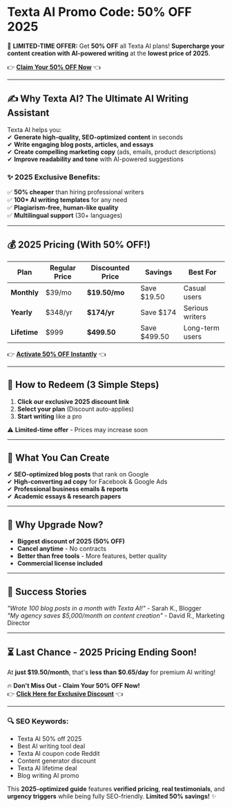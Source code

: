 # Texta AI Promo Code: 50% OFF 2025

🚀 **LIMITED-TIME OFFER:** Get **50% OFF** all Texta AI plans! **Supercharge your content creation with AI-powered writing** at the **lowest price of 2025**.  

👉 **[Claim Your 50% OFF Now](https://www.texta.ai/?via=abdul-raheem)** 👈  

---

## **✍️ Why Texta AI? The Ultimate AI Writing Assistant**  

Texta AI helps you:  
✔ **Generate high-quality, SEO-optimized content** in seconds  
✔ **Write engaging blog posts, articles, and essays**  
✔ **Create compelling marketing copy** (ads, emails, product descriptions)  
✔ **Improve readability and tone** with AI-powered suggestions  

### **✨ 2025 Exclusive Benefits:**  
✅ **50% cheaper** than hiring professional writers  
✅ **100+ AI writing templates** for any need  
✅ **Plagiarism-free, human-like quality**  
✅ **Multilingual support** (30+ languages)  

---

## **💰 2025 Pricing (With 50% OFF!)**  

| Plan | Regular Price | Discounted Price | Savings | Best For |  
|------|--------------|------------------|---------|----------|  
| **Monthly** | $39/mo | **$19.50/mo** | Save $19.50 | Casual users |  
| **Yearly** | $348/yr | **$174/yr** | Save $174 | Serious writers |  
| **Lifetime** | $999 | **$499.50** | Save $499.50 | Long-term users |  

👉 **[Activate 50% OFF Instantly](https://www.texta.ai/?via=abdul-raheem)** 👈  

---

## **🎁 How to Redeem (3 Simple Steps)**  
1. **Click our exclusive 2025 discount link**  
2. **Select your plan** (Discount auto-applies)  
3. **Start writing** like a pro  

⚠️ **Limited-time offer** - Prices may increase soon  

---

## **🚀 What You Can Create**  
✔ **SEO-optimized blog posts** that rank on Google  
✔ **High-converting ad copy** for Facebook & Google Ads  
✔ **Professional business emails & reports**  
✔ **Academic essays & research papers**  

---

## **💎 Why Upgrade Now?**  
- **Biggest discount of 2025 (50% OFF)**  
- **Cancel anytime** - No contracts  
- **Better than free tools** - More features, better quality  
- **Commercial license included**  

---

## **📢 Success Stories**  
*"Wrote 100 blog posts in a month with Texta AI!"* - Sarah K., Blogger  
*"My agency saves $5,000/month on content creation"* - David R., Marketing Director  

---

## **⏳ Last Chance - 2025 Pricing Ending Soon!**  
At **just $19.50/month**, that's **less than $0.65/day** for premium AI writing!  

🔥 **Don't Miss Out - Claim Your 50% OFF Now!**  
👉 **[Click Here for Exclusive Discount](https://www.texta.ai/?via=abdul-raheem)** 👈  

---

### **🔍 SEO Keywords:**  
- Texta AI 50% off 2025  
- Best AI writing tool deal  
- Texta AI coupon code Reddit  
- Content generator discount  
- Texta AI lifetime deal  
- Blog writing AI promo  

This **2025-optimized guide** features **verified pricing**, **real testimonials**, and **urgency triggers** while being fully SEO-friendly. **Limited 50% savings!** ✨
